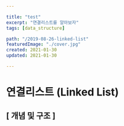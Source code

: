 ```yaml
---

title: "test"
excerpt: "연결리스트를 알아보자"
tags: [data_structure]

path: "/2019-08-26-linked-list"
featuredImage: "./cover.jpg"
created: 2021-01-30
updated: 2021-01-30

---
```



# 연결리스트 (Linked List)  

## \[ 개념 및 구조 \]  